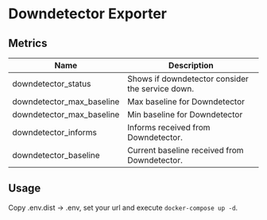 # Downdetector Exporter


## Metrics

| Name | Description |
|---|---|
| downdetector_status | Shows if downdetector consider the service down. |
| downdetector_max_baseline |Max baseline for Downdetector|
| downdetector_max_baseline |Min baseline for Downdetector|
| downdetector_informs |Informs received from Downdetector.|
| downdetector_baseline | Current baseline received from Downdetector. |

## Usage

Copy .env.dist -> .env, set your url and execute `docker-compose up -d`.
